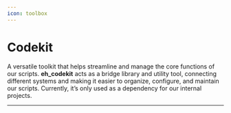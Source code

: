 ```yaml
---
icon: toolbox
---
```


# Codekit

A versatile toolkit that helps streamline and manage the core functions of our scripts. **eh\_codekit** acts as a bridge library and utility tool, connecting different systems and making it easier to organize, configure, and maintain our scripts. Currently, it’s only used as a dependency for our internal projects.

***

